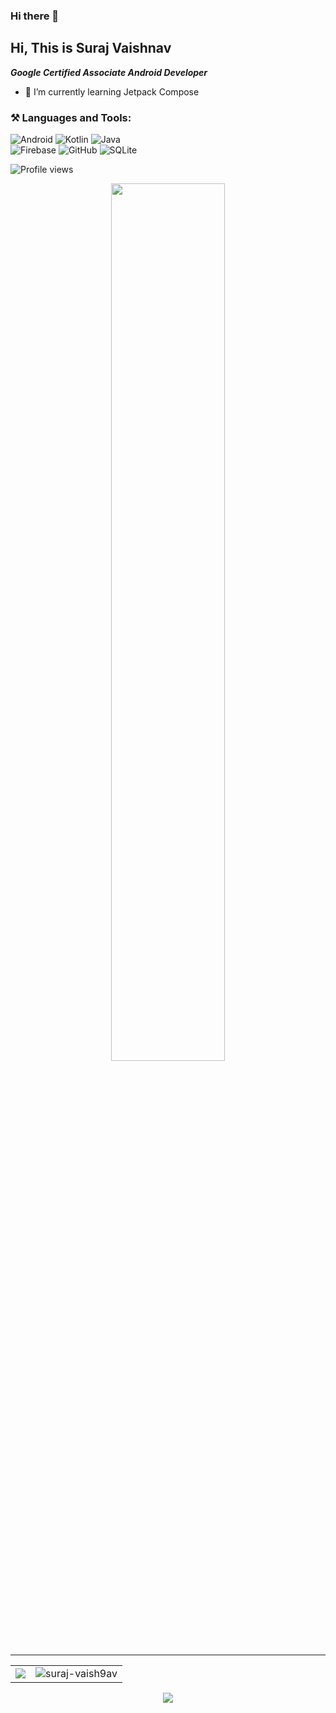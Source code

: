 ### Hi there 👋

<!--
**suraj-vaish9av/suraj-vaish9av** is a ✨ _special_ ✨ repository because its `README.md` (this file) appears on your GitHub profile.

Here are some ideas to get you started:

- 🔭 I’m currently working on ...
- 🌱 I’m currently learning ...
- 👯 I’m looking to collaborate on ...
- 🤔 I’m looking for help with ...
- 💬 Ask me about ...
- 📫 How to reach me: ...
- 😄 Pronouns: ...
- ⚡ Fun fact: ...
-->
## Hi, This is Suraj Vaishnav 
***Google Certified Associate Android Developer***  
- 🌱 I’m currently learning Jetpack Compose



### **⚒️ Languages and Tools:**  

![Android](https://img.shields.io/badge/Android-3DDC84?style=for-the-badge&logo=android&logoColor=white)
![Kotlin](https://img.shields.io/badge/kotlin-%230095D5.svg?style=for-the-badge&logo=kotlin&logoColor=white)
![Java](https://img.shields.io/badge/java-%23ED8B00.svg?style=for-the-badge&logo=java&logoColor=white)  
![Firebase](https://img.shields.io/badge/firebase-%23039BE5.svg?style=for-the-badge&logo=firebase)
![GitHub](https://img.shields.io/badge/github-%23121011.svg?style=for-the-badge&logo=github&logoColor=white)
![SQLite](https://img.shields.io/badge/sqlite-%2307405e.svg?style=for-the-badge&logo=sqlite&logoColor=white)


![Profile views](https://gpvc.arturio.dev/suraj-vaish9av)  

<center>
<a href="https://github.com/ryo-ma/github-profile-trophy">
  <img src="https://github-profile-trophy.vercel.app/?username=suraj-vaish9av&column=6" width="60%"/>
</a>
 </center>

---

<table border="0px" style="border:0px">
  <tr>
  <td>
<img src="https://github-readme-stats.vercel.app/api?username=suraj-vaish9av&count_private=true&include_all_commits=true" />    
    </td>
    <td>
        <img src="https://github-readme-streak-stats.herokuapp.com/?user=suraj-vaish9av&count_private=true" alt="suraj-vaish9av" />
    </td>
  
  </tr>
  </table>  

<div  align="center">
  <img src="https://github-readme-stats.vercel.app/api/top-langs/?username=suraj-vaish9av&layout=compact" />
  </div>
